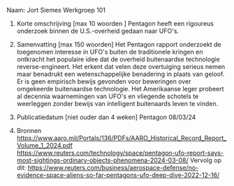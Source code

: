 Naam: Jort Siemes
Werkgroep 101

1. Korte omschrijving [max 10 woorden ] 
Pentagon heeft een rigoureus onderzoek binnen de U.S.-overheid gedaan naar UFO's.


2. Samenvatting [max 150 woorden] 
Het Pentagon rapport onderzoekt de toegenomen interesse in UFO's buiten de traditionele kringen en ontkracht het populaire idee dat de overheid buitenaardse technologie reverse-engineert. Het erkent dat velen deze overtuiging serieus nemen maar benadrukt een wetenschappelijke benadering in plaats van geloof. Er is geen empirisch bewijs gevonden voor beweringen over omgekeerde buitenaardse technologie. Het Amerikaanse leger probeert al decennia waarnemingen van UFO's en vliegende schotels te weerleggen zonder bewijs van intelligent buitenaards leven te vinden.

3. Publicatiedatum [niet ouder dan 4 weken] 
Pentagon 08/03/24

4. Bronnen
https://www.aaro.mil/Portals/136/PDFs/AARO_Historical_Record_Report_Volume_1_2024.pdf
https://www.reuters.com/technology/space/pentagon-ufo-report-says-most-sightings-ordinary-objects-phenomena-2024-03-08/
Vervolg op dit: https://www.reuters.com/business/aerospace-defense/no-evidence-space-aliens-so-far-pentagons-ufo-deep-dive-2022-12-16/